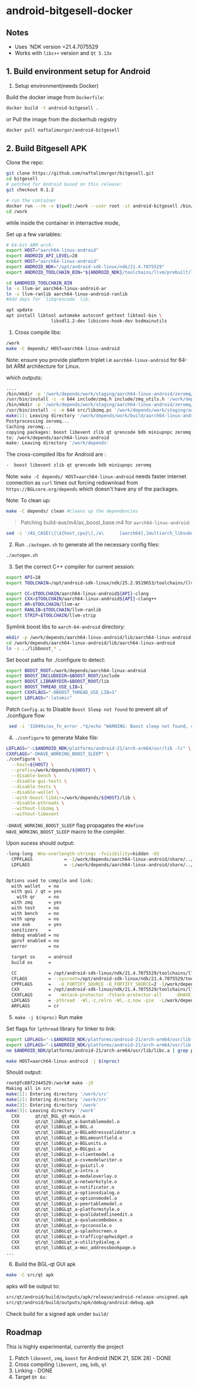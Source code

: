 # android-bitgesell-docker

## Notes
- Uses `NDK version =21.4.7075529
- Works with `libc++` version and `Qt 5.13x`


## 1. Build environment setup for Android
1. Setup environment(needs Docker)

Build the docker image from `Dockerfile`:

```sh
docker build -t android-bitgesell .
```

or Pull the image from the dockerhub registry

```sh
docker pull naftalimurgor/android-bitgesell
```


## 2. Build Bitgesell APK 

Clone the repo:

```sh
git clone https://github.com/naftalimurgor/bitgesell.git
cd bitgesell
# patched for Android based on this release:
git checkout 0.1.2 

# run the container
docker run --rm -v $(pwd):/work --user root -it android-bitgesell /bin/bash
cd /work

```

while inside the container in interractive mode,

Set up a few variables:


```sh
# 64-bit ARM arch:
export HOST="aarch64-linux-android"
export ANDROID_API_LEVEL=28
export HOST="aarch64-linux-android"
export ANDROID_NDK="/opt/android-sdk-linux/ndk/21.4.7075529"
export ANDROID_TOOLCHAIN_BIN="${ANDROID_NDK}/toolchains/llvm/prebuilt/linux-x86_64/bin"

cd $ANDROID_TOOLCHAIN_BIN
ln -s llvm-ar aarch64-linux-android-ar
ln -s llvm-ranlib aarch64-linux-android-ranlib
#Add deps for `libqrencode` lib:

apt update
apt install libtool automake autoconf gettext libtool-bin \
                 libsdl1.2-dev libiconv-hook-dev bsdmainutils
```

1. Cross compile libs:
```sh
/work
make -C depends/ HOST=aarch64-linux-android
```
Note: ensure you provide platform triplet i.e `aarch64-linux-android`  for 64-bit ARM architecture for Linux.

which outputs:

```sh
....
/bin/mkdir -p '/work/depends/work/staging/aarch64-linux-android/zeromq/4.3.1-559e011f607/work/depends/aarch64-linux-android/include'
/usr/bin/install -c -m 644 include/zmq.h include/zmq_utils.h '/work/depends/work/staging/aarch64-linux-android/zeromq/4.3.1-559e011f607/work/depends/aarch64-linux-android/include'
/bin/mkdir -p '/work/depends/work/staging/aarch64-linux-android/zeromq/4.3.1-559e011f607/work/depends/aarch64-linux-android/lib/pkgconfig'
/usr/bin/install -c -m 644 src/libzmq.pc '/work/depends/work/staging/aarch64-linux-android/zeromq/4.3.1-559e011f607/work/depends/aarch64-linux-android/lib/pkgconfig'
make[1]: Leaving directory '/work/depends/work/build/aarch64-linux-android/zeromq/4.3.1-559e011f607'
Postprocessing zeromq...
Caching zeromq...
copying packages: boost libevent zlib qt qrencode bdb miniupnpc zeromq
to: /work/depends/aarch64-linux-android
make: Leaving directory '/work/depends'

```
The cross-compiled libs for Android are :
```sh
-  boost libevent zlib qt qrencode bdb miniupnpc zeromq
```

Note: `make -C depends/ HOST=aarch64-linux-android` needs faster internet connection as `curl` times out forcing redownload from `https://BGLcore.org/depends` which doesn't have any of the packages.

Note: To clean up:

```sh
make -C depends/ clean #cleans up the dependencies
```

> Patching build-aux/m4/ax_boost_base.m4 for `aarch64-linux-android`:

```sh
sed -i '/AS_CASE(\[\${host_cpu}\],/a\      [aarch64],[multiarch_libsubdir="lib/aarch64-linux-android"],' build-aux/m4/ax_boost_base.m4
```

2. Run `./autogen.sh` to generate all the necessary config files:

```sh
./autogen.sh
```

3. Set the correct C++ compiler for current session:

```sh
export API=28
export TOOLCHAIN=/opt/android-sdk-linux/ndk/25.2.9519653/toolchains/llvm/prebuilt/linux-x86_64/bin

export CC=$TOOLCHAIN/aarch64-linux-android${API}-clang
export CXX=$TOOLCHAIN/aarch64-linux-android${API}-clang++
export AR=$TOOLCHAIN/llvm-ar
export RANLIB=$TOOLCHAIN/llvm-ranlib
export STRIP=$TOOLCHAIN/llvm-strip

```

Symlink boost libs to `aarch-64-android` directory:

```sh
mkdir -p /work/depends/aarch64-linux-android/lib/aarch64-linux-android
cd /work/depends/aarch64-linux-android/lib/aarch64-linux-android
ln -s ../libboost_* .

```

Set boost paths for ./configure to detect:
```sh
export BOOST_ROOT=/work/depends/aarch64-linux-android
export BOOST_INCLUDEDIR=$BOOST_ROOT/include
export BOOST_LIBRARYDIR=$BOOST_ROOT/lib
export BOOST_THREAD_USE_LIB=1
export CXXFLAGS="-DBOOST_THREAD_USE_LIB=1"
export LDFLAGS="-latomic"

```

Patch `Config.ac` to Disable `Boost Sleep not found` to prevent alt of ./configure flow

```sh
 sed -i '31049s/as_fn_error .*$/echo "WARNING: Boost sleep not found, continuing anyway..."/' configure

```
4. `./configure` to generate Make file:

```sh
LDFLAGS="-L$ANDROID_NDK/platforms/android-21/arch-arm64/usr/lib -lc" \
CXXFLAGS="-DHAVE_WORKING_BOOST_SLEEP" \
./configure \
  --host=${HOST} \
  --prefix=/work/depends/${HOST} \
  --disable-bench \
  --disable-gui-tests \
  --disable-tests \
  --disable-wallet \
  --with-boost-libdir=/work/depends/${HOST}/lib \
  --disable-pthreads \
  --without-libzmq \
  --without-libevent

```

`-DHAVE_WORKING_BOOST_SLEEP` flag propagates the `#define HAVE_WORKING_BOOST_SLEEP` macro to the compiler.


Upon sucess should output:
```sh
-long-long -Wno-overlength-strings -fvisibility=hidden -O3
  CPPFLAGS            = -I/work/depends/aarch64-linux-android/share/../include/ 
  LDFLAGS             = -L/work/depends/aarch64-linux-android/share/../lib -Wl,--exclude-libs=ALL -lc


Options used to compile and link:
  with wallet   = no
  with gui / qt = yes
    with qr     = no
  with zmq      = yes
  with test     = no
  with bench    = no
  with upnp     = no
  use asm       = yes
  sanitizers    = 
  debug enabled = no
  gprof enabled = no
  werror        = no

  target os     = android
  build os      = 

  CC            = /opt/android-sdk-linux/ndk/21.4.7075529/toolchains/llvm/prebuilt/linux-x86_64/bin/aarch64-linux-android21-clang
  CFLAGS        = --sysroot=/opt/android-sdk-linux/ndk/21.4.7075529/toolchains/llvm/prebuilt/linux-x86_64/sysroot
  CPPFLAGS      =   -U_FORTIFY_SOURCE -D_FORTIFY_SOURCE=2 -I/work/depends/aarch64-linux-android/share/../include/  -DHAVE_BUILD_INFO -D__STDC_FORMAT_MACROS
  CXX           = /opt/android-sdk-linux/ndk/21.4.7075529/toolchains/llvm/prebuilt/linux-x86_64/bin/aarch64-linux-android21-clang++ -std=c++11
  CXXFLAGS      =   -Wstack-protector -fstack-protector-all     -DHAVE_WORKING_BOOST_SLEEP
  LDFLAGS       = -pthread  -Wl,-z,relro -Wl,-z,now -pie  -L/work/depends/aarch64-linux-android/share/../lib -Wl,--exclude-libs=ALL -lc
  ARFLAGS       = cr

```

5. `make -j $(nproc)`
Run make

Set flags for `lpthread` library for linker to link:

```sh
export LDFLAGS="-L$ANDROID_NDK/platforms/android-21/arch-arm64/usr/lib -lc++_static"
export LDFLAGS="-L$ANDROID_NDK/platforms/android-21/arch-arm64/usr/lib -pthread"
nm $ANDROID_NDK/platforms/android-21/arch-arm64/usr/lib/libc.a | grep pthread
```

```sh
make HOST=aarch64-linux-android -j $(nproc)
```

Should output:

```sh
root@fc88f2344529:/work# make -j8
Making all in src
make[1]: Entering directory '/work/src'
make[2]: Entering directory '/work/src'
make[3]: Entering directory '/work'
make[3]: Leaving directory '/work'
  CXX      qt/qt_BGL_qt-main.o
  CXX      qt/qt_libBGLqt_a-bantablemodel.o
  CXX      qt/qt_libBGLqt_a-BGL.o
  CXX      qt/qt_libBGLqt_a-BGLaddressvalidator.o
  CXX      qt/qt_libBGLqt_a-BGLamountfield.o
  CXX      qt/qt_libBGLqt_a-BGLunits.o
  CXX      qt/qt_libBGLqt_a-BGLgui.o
  CXX      qt/qt_libBGLqt_a-clientmodel.o
  CXX      qt/qt_libBGLqt_a-csvmodelwriter.o
  CXX      qt/qt_libBGLqt_a-guiutil.o
  CXX      qt/qt_libBGLqt_a-intro.o
  CXX      qt/qt_libBGLqt_a-modaloverlay.o
  CXX      qt/qt_libBGLqt_a-networkstyle.o
  CXX      qt/qt_libBGLqt_a-notificator.o
  CXX      qt/qt_libBGLqt_a-optionsdialog.o
  CXX      qt/qt_libBGLqt_a-optionsmodel.o
  CXX      qt/qt_libBGLqt_a-peertablemodel.o
  CXX      qt/qt_libBGLqt_a-platformstyle.o
  CXX      qt/qt_libBGLqt_a-qvalidatedlineedit.o
  CXX      qt/qt_libBGLqt_a-qvaluecombobox.o
  CXX      qt/qt_libBGLqt_a-rpcconsole.o
  CXX      qt/qt_libBGLqt_a-splashscreen.o
  CXX      qt/qt_libBGLqt_a-trafficgraphwidget.o
  CXX      qt/qt_libBGLqt_a-utilitydialog.o
  CXX      qt/qt_libBGLqt_a-moc_addressbookpage.o
...
```

6. Build the BGL-qt GUI apk 

```sh
make -C src/qt apk
```

apks will be output to:

```sh
src/qt/android/build/outputs/apk/release/android-release-unsigned.apk
src/qt/android/build/outputs/apk/debug/android-debug.apk
```

Check build for a signed apk under `build/`

## Roadmap
This is highly experimental, currently the project

1. Patch `libevent`, `zmq`, `boost` for Android (NDK 21, SDK 28) - DONE
2. Cross compiling `libevent`, `zmq`, `bdb`, `qt`
3. Linking - DONE
4. Target `Qt 6x`: 
